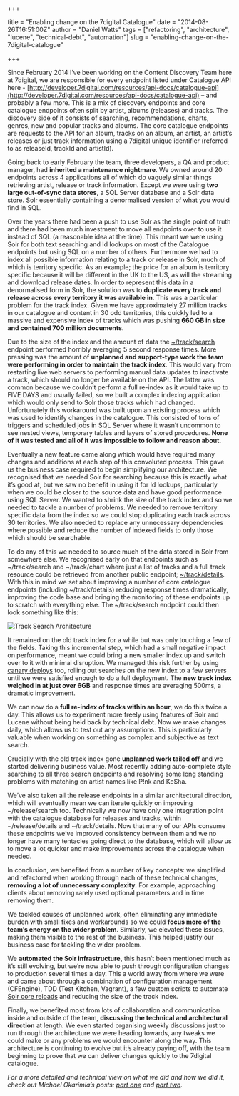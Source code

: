 +++

title = "Enabling change on the 7digital Catalogue"
date = "2014-08-26T16:51:00Z"
author = "Daniel Watts"
tags = ["refactoring", "architecture", "lucene", "technical-debt", "automation"]
slug = "enabling-change-on-the-7digital-catalogue"

+++

Since February 2014 I’ve been working on the Content Discovery Team here at 7digital, we are responsible for every endpoint listed under Catalogue API here - [http://developer.7digital.com/resources/api-docs/catalogue-api](http://developer.7digital.com/resources/api-docs/catalogue-api) – and probably a few more. This is a mix of discovery endpoints and core catalogue endpoints often split by artist, albums (releases) and tracks. The discovery side of it consists of searching, recommendations, charts, genres, new and popular tracks and albums. The core catalogue endpoints are requests to the API for an album, tracks on an album, an artist, an artist’s releases or just track information using a 7digital unique identifier (referred to as releaseId, trackId and artistId).

Going back to early February the team, three developers, a QA and product manager, had **inherited a maintenance nightmare**. We owned around 20 endpoints across 4 applications all of which do vaguely similar things retrieving artist, release or track information. Except we were using **two large out-of-sync data stores**, a SQL Server database and a Solr data store. Solr essentially containing a denormalised version of what you would find in SQL.

Over the years there had been a push to use Solr as the single point of truth and there had been much investment to move all endpoints over to use it instead of SQL (a reasonable idea at the time). This meant we were using Solr for both text searching and Id lookups on most of the Catalogue endpoints but using SQL on a number of others. Furthermore we had to index all possible information relating to a track or release in Solr, much of which is territory specific. As an example; the price for an album is territory specific because it will be different in the UK to the US, as will the streaming and download release dates. In order to represent this data in a denormalised form in Solr, the solution was to **duplicate every track and release across every territory it was available in**. This was a particular problem for the track index. Given we have approximately 27 million tracks in our catalogue and content in 30 odd territories, this quickly led to a massive and expensive index of tracks which was pushing **660 GB in size and contained 700 million documents**.

Due to the size of the index and the amount of data the [~/track/search](http://api.7digital.com/1.2/track/search?q=weezer&oauth_consumer_key=YOUR_KEY_HERE) endpoint performed horribly averaging 5 second response times. More pressing was the amount of **unplanned and support-type work the team were performing in order to maintain the track index**. This would vary from restarting live web servers to performing manual data updates to inactivate a track, which should no longer be available on the API. The latter was common because we couldn’t perform a full re-index as it would take up to FIVE DAYS and usually failed, so we built a complex indexing application which would only send to Solr those tracks which had changed. Unfortunately this workaround was built upon an existing process which was used to identify changes in the catalogue. This consisted of tons of triggers and scheduled jobs in SQL Server where it wasn’t uncommon to see nested views, temporary tables and layers of stored procedures. **None of it was tested and all of it was impossible to follow and reason about.**

Eventually a new feature came along which would have required many changes and additions at each step of this convoluted process. This gave us the business case required to begin simplifying our architecture. We recognised that we needed Solr for searching because this is exactly what it’s good at, but we saw no benefit in using it for Id lookups, particularly when we could be closer to the source data and have good performance using SQL Server. We wanted to shrink the size of the track index and so we needed to tackle a number of problems. We needed to remove territory specific data from the index so we could stop duplicating each track across 30 territories. We also needed to replace any unnecessary dependencies where possible and reduce the number of indexed fields to only those which should be searchable.

To do any of this we needed to source much of the data stored in Solr from somewhere else. We recognised early on that endpoints such as ~/track/search and ~/track/chart where just a list of tracks and a full track resource could be retrieved from another public endpoint; [~/track/details](http://api.7digital.com/1.2/track/details?trackid=12345&oauth_consumer_key=YOUR_KEY_HERE&country=GB). With this in mind we set about improving a number of core catalogue endpoints (including ~/track/details) reducing response times dramatically, improving the code base and bringing the monitoring of these endpoints up to scratch with everything else. The ~/track/search endpoint could then look something like this:

![Track Search Architecture](/img/track-search-architecture.jpg)

It remained on the old track index for a while but was only touching a few of the fields. Taking this incremental step, which had a small negative impact on performance, meant we could bring a new smaller index up and switch over to it with minimal disruption. We managed this risk further by using [canary deploys](http://www.infoq.com/news/2013/03/canary-release-improve-quality) too, rolling out searches on the new index to a few servers until we were satisfied enough to do a full deployment. The **new track index weighed in at just over 6GB** and response times are averaging 500ms, a dramatic improvement.

We can now do a **full re-index of tracks within an hour**, we do this twice a day. This allows us to experiment more freely using features of Solr and Lucene without being held back by technical debt. Now we make changes daily, which allows us to test out any assumptions. This is particularly valuable when working on something as complex and subjective as text search.

Crucially with the old track index gone **unplanned work tailed off** and we started delivering business value. Most recently adding auto-complete style searching to all three search endpoints and resolving some long standing problems with matching on artist names like P!nk and Ke$ha.

We’ve also taken all the release endpoints in a similar architectural direction, which will eventually mean we can iterate quickly on improving ~/release/search too. Technically we now have only one integration point with the catalogue database for releases and tracks, within ~/release/details and ~/track/details. Now that many of our APIs consume these endpoints we’ve improved consistency between them and we no longer have many tentacles going direct to the database, which will allow us to move a lot quicker and make improvements across the catalogue when needed.

In conclusion, we benefited from a number of key concepts: we simplified and refactored when working through each of these technical changes, **removing a lot of unnecessary complexity.** For example, approaching clients about removing rarely used optional parameters and in time removing them.

We tackled causes of unplanned work, often eliminating any immediate burden with small fixes and workarounds so we could **focus more of the team’s energy on the wider problem**. Similarly, we elevated these issues, making them visible to the rest of the business. This helped justify our business case for tackling the wider problem.

We **automated the Solr infrastructure,** this hasn’t been mentioned much as it’s still evolving, but we’re now able to push through configuration changes to production several times a day. This a world away from where we were and came about through a combination of configuration management (CFEngine), TDD (Test Kitchen, Vagrant), a few custom scripts to automate [Solr core reloads](https://wiki.apache.org/solr/CoreAdmin#RELOAD) and reducing the size of the track index.

Finally, we benefited most from lots of collaboration and communication inside and outside of the team, **discussing the technical and architectural direction** at length. We even started organising weekly discussions just to run through the architecture we were heading towards, any tweaks we could make or any problems we would encounter along the way. This architecture is continuing to evolve but it’s already paying off, with the team beginning to prove that we can deliver changes quickly to the 7digital catalogue.

_For a more detailed and technical view on what we did and how we did it, check out Michael Okarimia’s posts: [part one](http://www.michaelokarimia.com/blog/2014/08/11/fixing-7digitals-music-search-part-one-the-gargantuan-index/) and [part two](http://www.michaelokarimia.com/blog/2014/08/18/fixing-7digital-music-search-part-two-the-88-speed-improvement/)._
